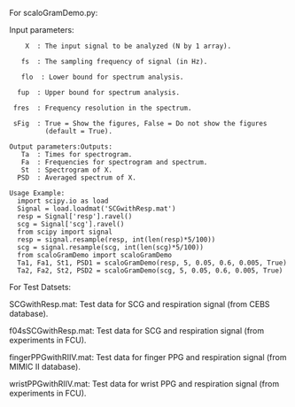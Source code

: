 For scaloGramDemo.py:

Input parameters:

        X  : The input signal to be analyzed (N by 1 array).
        
       fs  : The sampling frequency of signal (in Hz).
       
       flo  : Lower bound for spectrum analysis.
       
      fup  : Upper bound for spectrum analysis.
      
     fres  : Frequency resolution in the spectrum.
     
     sFig  : True = Show the figures, False = Do not show the figures
             (default = True).

    Output parameters:Outputs:
       Ta  : Times for spectrogram.
       Fa  : Frequencies for spectrogram and spectrum.
       St  : Spectrogram of X.
      PSD  : Averaged spectrum of X.

    Usage Example:
      import scipy.io as load
      Signal = load.loadmat('SCGwithResp.mat')
      resp = Signal['resp'].ravel()
      scg = Signal['scg'].ravel()
      from scipy import signal
      resp = signal.resample(resp, int(len(resp)*5/100))
      scg = signal.resample(scg, int(len(scg)*5/100))
      from scaloGramDemo import scaloGramDemo
      Ta1, Fa1, St1, PSD1 = scaloGramDemo(resp, 5, 0.05, 0.6, 0.005, True)
      Ta2, Fa2, St2, PSD2 = scaloGramDemo(scg, 5, 0.05, 0.6, 0.005, True)


For Test Datsets:

SCGwithResp.mat: Test data for SCG and respiration signal (from CEBS database).

f04sSCGwithResp.mat: Test data for SCG and respiration signal (from experiments in FCU).

fingerPPGwithRIIV.mat: Test data for finger PPG and respiration signal (from MIMIC II database).

wristPPGwithRIIV.mat: Test data for wrist PPG and respiration signal (from experiments in FCU). 
